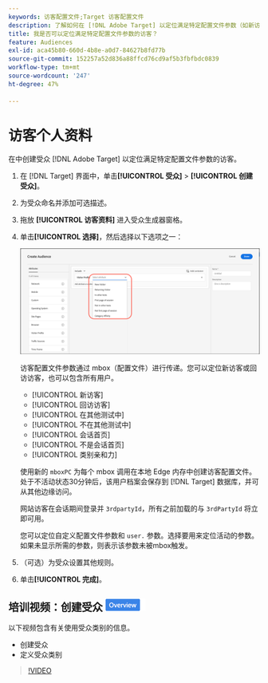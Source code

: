 ```yaml
---
keywords: 访客配置文件;Target 访客配置文件
description: 了解如何在 [!DNL Adobe Target] 以定位满足特定配置文件参数（如新访客或回访访客、类别亲和度等）的访客。
title: 我是否可以定位满足特定配置文件参数的访客？
feature: Audiences
exl-id: aca45b80-660d-4b8e-a0d7-84627b8fd77b
source-git-commit: 152257a52d836a88ffcd76cd9af5b3fbfbdc0839
workflow-type: tm+mt
source-wordcount: '247'
ht-degree: 47%

---
```


# 访客个人资料

在中创建受众 [!DNL Adobe Target] 以定位满足特定配置文件参数的访客。

1. 在 [!DNL Target] 界面中，单击&#x200B;**[!UICONTROL 受众]** > **[!UICONTROL 创建受众]**。
1. 为受众命名并添加可选描述。
1. 拖放 **[!UICONTROL 访客资料]** 进入受众生成器窗格。

1. 单击&#x200B;**[!UICONTROL 选择]**，然后选择以下选项之一：

   ![](assets/target_visitor_profile.png)

   访客配置文件参数通过 mbox（配置文件）进行传递。您可以定位新访客或回访访客，也可以包含所有用户。

   * [!UICONTROL 新访客]
   * [!UICONTROL 回访访客]
   * [!UICONTROL 在其他测试中]
   * [!UICONTROL 不在其他测试中]
   * [!UICONTROL 会话首页]
   * [!UICONTROL 不是会话首页]
   * [!UICONTROL 类别亲和力]

   使用新的 `mboxPC` 为每个 mbox 调用在本地 Edge 内存中创建访客配置文件。处于不活动状态30分钟后，该用户档案会保存到 [!DNL Target] 数据库，并可从其他边缘访问。

   网站访客在会话期间登录并 `3rdpartyId`，所有之前加载的与 `3rdPartyId` 将立即可用。

   您可以定位自定义配置文件参数和 `user.` 参数。选择要用来定位活动的参数。如果未显示所需的参数，则表示该参数未被mbox触发。

1. （可选）为受众设置其他规则。
1. 单击&#x200B;**[!UICONTROL 完成]**。

## 培训视频：创建受众 ![概述徽章](/help/main/assets/overview.png)

以下视频包含有关使用受众类别的信息。

* 创建受众
* 定义受众类别

>[!VIDEO](https://video.tv.adobe.com/v/17392)
